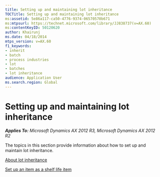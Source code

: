 ```yaml
---
title: Setting up and maintaining lot inheritance
TOCTitle: Setting up and maintaining lot inheritance
ms:assetid: 5e86a117-ca50-4776-9374-06570570b671
ms:mtpsurl: https://technet.microsoft.com/library/JJ838737(v=AX.60)
ms:contentKeyID: 50120620
author: Khairunj
ms.date: 04/18/2014
mtps_version: v=AX.60
f1_keywords:
- inherit
- batch
- process industries
- lot
- batches
- lot inheritance
audience: Application User
ms.search.region: Global
---
```


# Setting up and maintaining lot inheritance 


_**Applies To:** Microsoft Dynamics AX 2012 R3, Microsoft Dynamics AX 2012 R2_

The topics in this section provide information about how to set up and maintain lot inheritance.

[About lot inheritance](about-lot-inheritance.md)

[Set up an item as a shelf life item](set-up-an-item-as-a-shelf-life-item.md)

  


